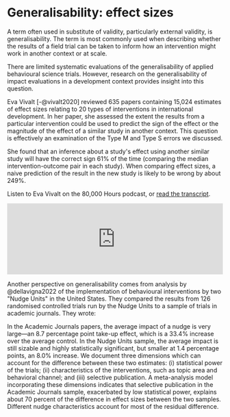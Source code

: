 # Generalisability: effect sizes

A term often used in substitute of validity, particularly external validity, is generalisability. The term is most commonly used when describing whether the results of a field trial can be taken to inform how an intervention might work in another context or at scale.

There are limited systematic evaluations of the generalisability of applied behavioural science trials. However, research on the generalisability of impact evaluations in a development context provides insight into this question.

Eva Vivalt [-@vivalt2020] reviewed 635 papers containing 15,024 estimates of effect sizes relating to 20 types of interventions in international development. In her paper, she assessed the extent the results from a particular intervention could be used to predict the sign of the effect or the magnitude of the effect of a similar study in another context. This question is effectively an examination of the Type M and Type S errors we discussed.

She found that an inference about a study's effect using another similar study will have the correct sign 61% of the time (comparing the median intervention-outcome pair in each study). When comparing effect sizes, a naive prediction of the result in the new study is likely to be wrong by about 249%.

Listen to Eva Vivalt on the 80,000 Hours podcast, or [read the transcript](https://80000hours.org/podcast/episodes/eva-vivalt-social-science-generalizability/).

<iframe width="100%" height="166" scrolling="no" frameborder="no" allow="autoplay" src="https://w.soundcloud.com/player/?url=https%3A//api.soundcloud.com/tracks/444213924&color=ff5500"></iframe>

Another perspective on generalisability comes from analysis by @dellavigna2022 of the implementation of behavioural interventions by two "Nudge Units" in the United States. They compared the results from 126 randomised controlled trials run by the Nudge Units to a sample of trials in academic journals. They wrote:

In the Academic Journals papers, the average impact of a nudge is very large—an 8.7 percentage point take-up effect, which is a 33.4% increase over the average control. In the Nudge Units sample, the average impact is still sizable and highly statistically significant, but smaller at 1.4 percentage points, an 8.0% increase. We document three dimensions which can account for the difference between these two estimates: (i) statistical power of the trials; (ii) characteristics of the interventions, such as topic area and behavioral channel; and (iii) selective publication. A meta-analysis model incorporating these dimensions indicates that selective publication in the Academic Journals sample, exacerbated by low statistical power, explains about 70 percent of the difference in effect sizes between the two samples. Different nudge characteristics account for most of the residual difference.